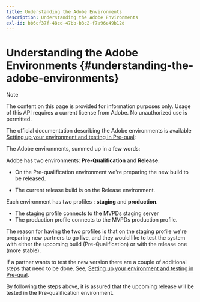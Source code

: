 ```yaml
---
title: Understanding the Adobe Environments
description: Understanding the Adobe Environments
exl-id: bb6cf37f-48cd-47bb-b3c2-f7a96e49b12d
---
```

# Understanding the Adobe Environments {#understanding-the-adobe-environments}

>[!NOTE]
>
>The content on this page is provided for information purposes only. Usage of this API requires a current license from Adobe. No unauthorized use is permitted.

The official documentation describing the Adobe environments is available [Setting up your environment and testing in Pre-qual](/help/authentication/setting-up-your-environment-and-testing-in-prequal.md):

The Adobe environments, summed up in a few words:

Adobe has two environments: **Pre-Qualification** and **Release**.

* On the Pre-qualification environment we're preparing the new build to be released.

* The current release build is on the Release environment.

Each environment has two profiles : **staging** and **production**.

* The staging profile connects to the MVPDs staging server
* The production profile connects to the MVPDs production profile.

The reason for having the two profiles is that on the staging profile we're preparing new partners to go live, and they would like to test the system with either the upcoming build (Pre-Qualification) or with the release one (more stable).

If a partner wants to test the new version there are a couple of additional steps that need to be done. See, [Setting up your environment and testing in Pre-qual](/help/authentication/setting-up-your-environment-and-testing-in-prequal.md).

By following the steps above, it is assured that the upcoming release will be tested in the Pre-qualification environment.
